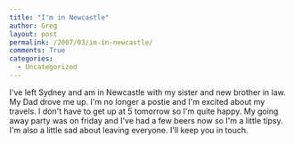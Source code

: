 ```yaml
---
title: "I'm in Newcastle"
author: Greg
layout: post
permalink: /2007/03/im-in-newcastle/
comments: True
categories:
  - Uncategorized
---
```

I've left Sydney and am in Newcastle with my sister and new brother in law. My Dad drove me up. I'm no longer a postie and I'm excited about my travels. I don't have to get up at 5 tomorrow so I'm quite happy. My going away party was on friday and I've had a few beers now so I'm a little tipsy. I'm also a little sad about leaving everyone. I'll keep you in touch.